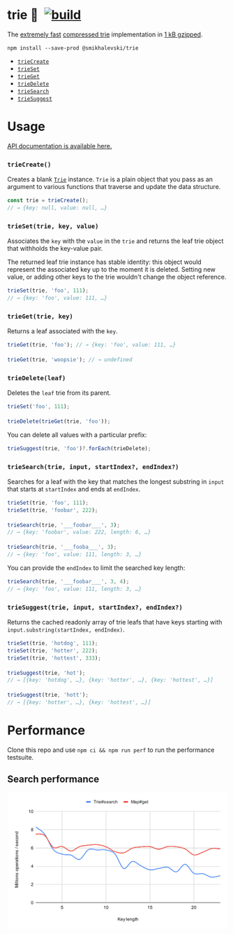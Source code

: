 # trie 🌲&ensp;[![build](https://github.com/smikhalevski/trie/actions/workflows/master.yml/badge.svg?branch=master&event=push)](https://github.com/smikhalevski/trie/actions/workflows/master.yml)

The [extremely fast](#performance) [compressed trie](https://en.wikipedia.org/wiki/Trie#Compressed_tries) implementation
in [1 kB gzipped](https://bundlephobia.com/result?p=@smikhalevski/trie).

```shell
npm install --save-prod @smikhalevski/trie
```

- [`trieCreate`](#triecreate)
- [`trieSet`](#trieset)
- [`trieGet`](#trieget)
- [`trieDelete`](#triedelete)
- [`trieSearch`](#triesearch)
- [`trieSuggest`](#triesuggest)

# Usage

[API documentation is available here.](https://smikhalevski.github.io/trie/)

### `trieCreate()`<a name="triecreate"></a>

Creates a blank [`Trie`](https://smikhalevski.github.io/trie/interfaces/Trie.html) instance. `Trie` is a plain object
that you pass as an argument to various functions that traverse and update the data structure.

```ts
const trie = trieCreate();
// → {key: null, value: null, …}
```

### `trieSet(trie, key, value)`<a name="trieset"></a>

Associates the `key` with the `value` in the `trie` and returns the leaf trie object that withholds the key-value pair.

The returned leaf trie instance has stable identity: this object would represent the associated key up to the moment it
is deleted. Setting new value, or adding other keys to the trie wouldn't change the object reference.

```ts
trieSet(trie, 'foo', 111);
// → {key: 'foo', value: 111, …}
```

### `trieGet(trie, key)`<a name="trieget"></a>

Returns a leaf associated with the `key`.

```ts
trieGet(trie, 'foo'); // → {key: 'foo', value: 111, …}

trieGet(trie, 'woopsie'); // → undefined
```

### `trieDelete(leaf)`<a name="triedelete"></a>

Deletes the `leaf` trie from its parent.

```ts
trieSet('foo', 111);

trieDelete(trieGet(trie, 'foo'));
```

You can delete all values with a particular prefix:

```ts
trieSuggest(trie, 'foo')?.forEach(trieDelete);
```

### `trieSearch(trie, input, startIndex?, endIndex?)`<a name="triesearch"></a>

Searches for a leaf with the key that matches the longest substring in `input` that starts at `startIndex` and ends at
`endIndex`.

```ts
trieSet(trie, 'foo', 111);
trieSet(trie, 'foobar', 222);

trieSearch(trie, '___foobar___', 3);
// → {key: 'foobar', value: 222, length: 6, …}

trieSearch(trie, '___fooba___', 3);
// → {key: 'foo', value: 111, length: 3, …}
```

You can provide the `endIndex` to limit the searched key length:

```ts
trieSearch(trie, '___foobar___', 3, 4);
// → {key: 'foo', value: 111, length: 3, …}
```

### `trieSuggest(trie, input, startIndex?, endIndex?)`<a name="triesuggest"></a>

Returns the cached readonly array of trie leafs that have keys starting with `input.substring(startIndex, endIndex)`.

```ts
trieSet(trie, 'hotdog', 111);
trieSet(trie, 'hotter', 222);
trieSet(trie, 'hottest', 333);

trieSuggest(trie, 'hot');
// → [{key: 'hotdog', …}, {key: 'hotter', …}, {key: 'hottest', …}]

trieSuggest(trie, 'hott');
// → [{key: 'hotter', …}, {key: 'hottest', …}]
```

# Performance

Clone this repo and use `npm ci && npm run perf` to run the performance testsuite.

## Search performance

![Search performance chart](https://github.com/smikhalevski/trie/raw/master/images/perf-search.svg)
